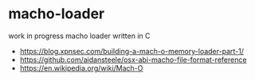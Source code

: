 # macho-loader
work in progress macho loader written in C

- https://blog.xpnsec.com/building-a-mach-o-memory-loader-part-1/
- https://github.com/aidansteele/osx-abi-macho-file-format-reference
- https://en.wikipedia.org/wiki/Mach-O
